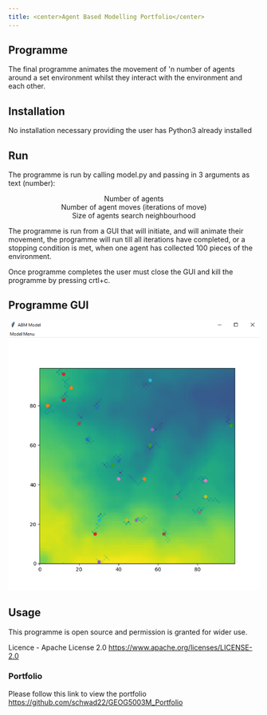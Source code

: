 ```yaml
---
title: <center>Agent Based Modelling Portfolio</center>
---
```

## Programme
The final programme animates the movement of 'n number of agents around a set environment whilst they interact with the environment and each other.

## Installation
No installation necessary providing the user has Python3 already installed

## Run
The programme is run by calling model.py and passing in 3 arguments as text (number):
	<center>Number of agents</center>
	<center>Number of agent moves (iterations of move)</center>
	<center>Size of agents search neighbourhood</center>
  
The programme is run from a GUI that will initiate, and will animate their movement, the programme will run till all iterations have completed,
or a stopping condition is met, when one agent has collected 100 pieces of the environment.

Once programme completes the user must close the GUI and kill the programme by pressing crtl+c.

## Programme GUI
![](.\images\Capture.png)

## Usage
This programme is open source and permission is granted for wider use.

Licence - Apache License 2.0 <https://www.apache.org/licenses/LICENSE-2.0>

### Portfolio
Please follow this link to view the portfolio <https://github.com/schwad22/GEOG5003M_Portfolio>
